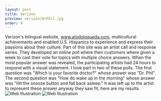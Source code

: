 ```yaml
---
layout: post
title: Verizon
preview: verizon/DrPhil.jpg
order: 4
---
```

Verizon's bilingual website, www.atodoloqueda.com, mutlicultural achievements and enabled U.S. Hispanics to experience and express their passions about their culture. Part of this site was an artist call and response series. They developed an online poll where their customers where given a week to cast their vote for topics with multiple choice answers. When the most popular answer was revealed, the participating artists had 24 hours to respond with a visual statement. I took part in two of these polls. The first question was "Which is your favorite doctor?" whose answer was "Dr. Phil". The second question was "How do wake up in the morning" whose answer was "Hit the snooze button and fall back asleep." It was left up to the artist to represent these answer anyway they saw fit, here are my results.
![Web Illustration](DrPhil.jpg)
![Web Illustration](Sleepy.jpg)
